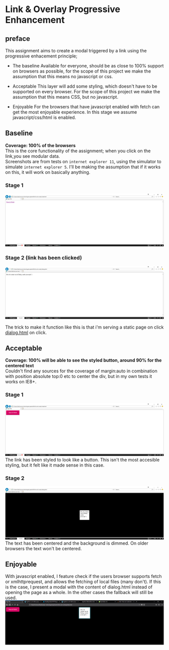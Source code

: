 # Link & Overlay Progressive Enhancement

## preface
This assignment aims to create a modal triggered by a link using the progressive enhacement principle;
* The baseline
Available for everyone, should be as close to 100% support on browsers as possible, for the scope of this project we make the assumption that this means no javascript or css.

* Acceptable
This layer will add some styling, which doesn't have to be supported on every browser. For the scope of this project we make the assumption that this means CSS, but no javascript.

* Enjoyable
For the browsers that have javascript enabled with fetch can get the most enjoyable experience. In this stage we assume javascript/css/html is enabled.


## Baseline
**Coverage: 100% of the browsers**   
This is the core functionality of the assignment; when you click on the link,you see modular data.  
Screenshots are from tests on `internet explorer 11`, using the simulator to simulate `internet explorer 5`. I'll be making the assumption that if it works on this, it will work on basically anything.

### Stage 1
![image](img/baseline.png)

### Stage 2 (link has been clicked)
![image](img/baseline-modal.png)

The trick to make it function like this is that i'm serving a static page on click [dialog.html](dialog.html) on click.

## Acceptable
**Coverage: 100% will be able to see the styled button, around 90% for the centered text**  
Couldn't find any sources for the coverage of margin:auto in combination with position absolute top:0 etc to center the div, but in my own tests it works on IE8+.
### Stage 1
![image](img/acceptable-ie8.png)
The link has been styled to look like a button. This isn't the most accesible styling, but it felt like it made sense in this case.

### Stage 2 
![image](img/acceptable-ie8=modal.png)
The text has been centered and the background is dimmed. On older browsers the text won't be centered.


## Enjoyable
With javascript enabled, I feature check if the users browser supports fetch or xmlhttprequest, and allows the fetching of local files (many don't). If this is the case, I present a modal with the content of dialog.html instead of opening the page as a whole. In the other cases the fallback will still be used. 
![image](img/enjoyable-firefox.png)